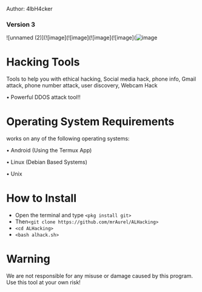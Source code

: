 Author: 4lbH4cker
### Version 3
![unnamed (2)](![image](![image](![image](![image](![image](https://user-images.githubusercontent.com/94483858/160236143-6f91bcca-6801-4205-a824-1cd777fca07f.png)


# Hacking Tools
Tools to help you with ethical hacking, Social media hack, phone info, Gmail attack, phone number attack, user discovery, Webcam Hack

• Powerful DDOS attack tool!!


# Operating System Requirements
works on any of the following operating systems:

• Android (Using the Termux App)

• Linux (Debian Based Systems)

• Unix

# How to Install
* Open the terminal and type `<pkg install git>`
* Then`<git clone https://github.com/mrAurel/ALHacking>`
* `<cd ALHacking>`
* `<bash alhack.sh>`


# Warning

We are not responsible for any misuse or damage caused by this program. Use this tool at your own risk!
